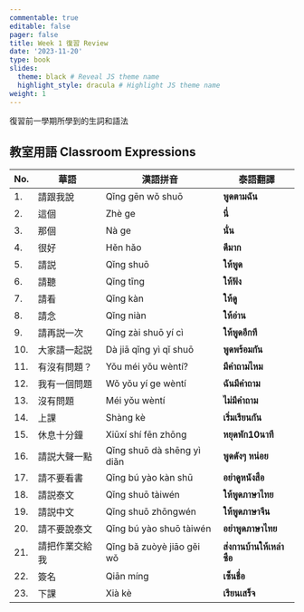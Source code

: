 ```yaml
---
commentable: true
editable: false
pager: false
title: Week 1 復習 Review
date: '2023-11-20'
type: book
slides:
  theme: black # Reveal JS theme name
  highlight_style: dracula # Highlight JS theme name
weight: 1
---
```


復習前一學期所學到的生詞和語法
<!--more--> 
## 教室用語 Classroom Expressions 
<div class="table-responsive text-nowrap">

|No.|華語|漢語拼音|泰語翻譯|
|---|---|---|---|
| 1. | 請跟我說| Qǐng gēn wǒ shuō|**พูดตามฉัน**|
| 2. | 這個| Zhè ge|**นี่**|
| 3. | 那個| Nà ge|**นั่น**|
| 4. | 很好| Hěn hǎo|**ดีมาก**|
| 5. | 請説| Qǐng shuō|**ให้พูด**|
| 6. | 請聽| Qǐng tīng|**ให้ฟัง**|
| 7. | 請看| Qǐng kàn|**ให้ดู**|
| 8. | 請念| Qǐng niàn|**ให้อ่าน**|
| 9. | 請再説一次| Qǐng zài shuō yí cì|**ให้พูดอีกที**|
| 10. | 大家請一起説| Dà jiā qǐng yì qǐ shuō|**พูดพร้อมกัน**|
| 11. | 有沒有問題？| Yǒu méi yǒu wèntí?|**มีคำถามไหม**|
| 12. | 我有一個問題| Wǒ yǒu yí ge wèntí|**ฉันมีคำถาม**|
| 13. | 沒有問題| Méi yǒu wèntí|**ไม่มีคำถาม**|
| 14. | 上課| Shàng kè|**เริ่มเรียนกัน**|
| 15. | 休息十分鐘| Xiūxí shí fēn zhōng|**หยุดพัก10นาที**|
| 16. | 請説大聲一點| Qǐng shuō dà shēng yì diǎn|**พูดดังๆ หน่อย**|
| 17. | 請不要看書| Qǐng bú yào kàn shū|**อย่าดูหนังสือ**|
| 18. | 請説泰文| Qǐng shuō tàiwén|**ให้พูดภาษาไทย**|
| 19. | 請説中文| Qǐng shuō zhōngwén|**ให้พูดภาษาจีน**|
| 20. | 請不要說泰文| Qǐng bú yào shuō tàiwén|**อย่าพูดภาษาไทย**|
| 21. | 請把作業交給我| Qǐng bǎ zuòyè jiāo gěi wǒ|**ส่งกานบ้านให้เหล่าซือ**|
| 22. | 簽名| Qiān míng|**เซ็นชื่อ**|
| 23. | 下課| Xià kè|**เรียนเสร็จ**|

</div>